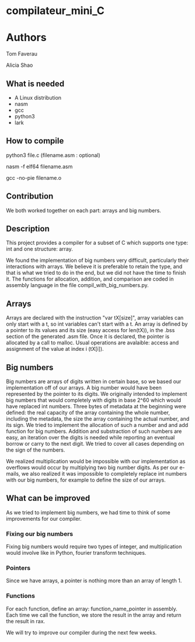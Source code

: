 # compilateur_mini_C

# Authors
Tom Faverau

Alicia Shao

## What is needed

- A Linux distribution
- nasm
- gcc
- python3
- lark

## How to compile 

python3 file.c (filename.asm : optional)

nasm -f elf64 filename.asm

gcc -no-pie filename.o

## Contribution

We both worked together on each part: arrays and big numbers.

## Description

This project provides a compiler for a subset of C which supports one type: int and one structure: array.

We found the implementation of big numbers very difficult, particularly their interactions with arrays. We believe it is preferable to retain the type, and that is what we tried to do in the end, but we did not have the time to finish it. The functions for allocation, addition, and comparison are coded in assembly language in the file compil_with_big_numbers.py.

## Arrays
Arrays are declared with the instruction "var tX[size]", array variables can only start with a t, so int variables can't start with a t.
An array is defined by a pointer to its values and its size (easy access for len(tX)), in the .bss section of the generated .asm file. Once it is declared, the pointer is allocated by a call to malloc. Usual operations are avalaible: access and assignment of the value at index i (tX[i]).

## Big numbers

Big numbers are arrays of digits written in certain base, so we based our implementation off of our arrays. A big number would have been represented by the pointer to its digits. We originally intended to implement big numbers that would completely with digits in base 2^60 which would have replaced int numbers. Three bytes of metadata at the beginning were defined: the real capacity of the array containing the whole number, including the metadata, the size the array containing the actual number, and its sign. We tried to implement the allocation of such a number and and add function for big numbers. Addition and substraction of such numbers are easy, an iteration over the digits is needed while reporting an eventual borrow or carry to the next digit. We tried to cover all cases depending on the sign of the numbers.

We realized multiplication would be impossible with our implementation as overflows would occur by multiplying two big number digits. As per our e-mails, we also realized it was impossible to completely replace int numbers with our big numbers, for example to define the size of our arrays. 

## What can be improved

As we tried to implement big numbers, we had time to think of some improvements for our compiler.

### Fixing our big numbers

Fixing big numbers would require two types of integer, and multiplication would involve like in Python, fourier transform techniques.

### Pointers
Since we have arrays, a pointer is nothing more than an array of length 1.

### Functions
For each function, define an array: function_name_pointer in assembly. Each time we call the function, we store the result in the array and return the result in rax.

We will try to improve our compiler during the next few weeks.
